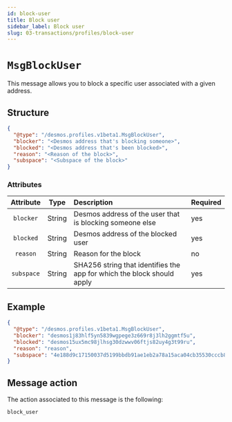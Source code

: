 ```yaml
---
id: block-user
title: Block user
sidebar_label: Block user
slug: 03-transactions/profiles/block-user
---
```


# `MsgBlockUser`
This message allows you to block a specific user associated with a given address.

## Structure
```json
{
  "@type": "/desmos.profiles.v1beta1.MsgBlockUser",
  "blocker": "<Desmos address that's blocking someone>",
  "blocked": "<Desmos address that's been blocked>",
  "reason": "<Reason of the block>",
  "subspace": "<Subspace of the block>"
}   
```

### Attributes
| Attribute | Type | Description | Required |
| :-------: | :----: | :-------- | :------- |
| `blocker`  | String | Desmos address of the user that is blocking someone else | yes |
| `blocked`| String | Desmos address of the blocked user | yes |
| `reason` | String | Reason for the block | no |
| `subspace` | String | SHA256 string that identifies the app for which the block should apply | yes |

## Example

````json
{
  "@type": "/desmos.profiles.v1beta1.MsgBlockUser",
  "blocker": "desmos1j83hlf5yn5839wgpege3z669r8j3lh2ggmtf5u",
  "blocked": "desmos15ux5mc98jlhsg30dzwwv06ftjs82uy4g3t99ru",
  "reason": "reason",
  "subspace": "4e188d9c17150037d5199bbdb91ae1eb2a78a15aca04cb35530cccb81494b36e"
}   
````

## Message action
The action associated to this message is the following: 

```
block_user
```

